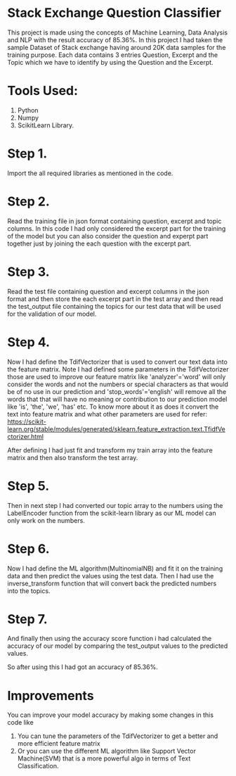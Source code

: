 # Stack Exchange Question Classifier
This project is made using the concepts of Machine Learning, Data Analysis and NLP with the result accuracy of 85.36%. In this project I had taken the sample Dataset of Stack exchange having around 20K data samples for the training purpose. Each data contains 3 entries Question, Excerpt and the Topic which we have to identify by using the Question and the Excerpt.

# Tools Used:
1. Python
2. Numpy
3. ScikitLearn Library.

# Step 1.
Import the all required libraries as mentioned in the code.

# Step 2.
Read the training file in json format containing question, excerpt and topic columns. In this code I had only considered the excerpt part for the training of the model but you can also consider the question and experpt part together just by joining the each question with the excerpt part.

# Step 3.
Read the test file containing question and excerpt columns in the json format and then store the each excerpt part in the test array and then read the test_output file containing the topics for our test data that will be used for the validation of our model.

# Step 4.
Now I had define the TdifVectorizer that is used to convert our text data into the feature matrix. Note I had defined some parameters in the TdifVectorizer those are used to improve our feature matrix like 'analyzer'='word' will only consider the words and not the numbers or special characters as that would be of no use in our prediction and 'stop_words'='english' will remove all the words that that will have no meaning or contribution to our prediction model like 'is', 'the', 'we', 'has' etc. To know more about it as does it convert the text into feature matrix and what other parameters are used for refer: https://scikit-learn.org/stable/modules/generated/sklearn.feature_extraction.text.TfidfVectorizer.html

After defining I had just fit and transform my train array into the feature matrix and then also transform the test array.

# Step 5.
Then in next step I had converted our topic array to the numbers using the LabelEncoder function from the scikit-learn library as our ML model can only work on the numbers.

# Step 6.
Now I had define the ML algorithm(MultinomialNB) and fit it on the training data and then predict the values using the test data. Then I had use the inverse_transform function that will convert back the predicted numbers into the topics.

# Step 7.
And finally then using the accuracy score function i had calculated the accuracy of our model by comparing the test_output values to the predicted values.

So after using this I had got an accuracy of 85.36%.

# Improvements
You can improve your model accuracy by making some changes in this code like
 1. You can tune the parameters of the TdifVectorizer to get a better and more efficient feature matrix 
 2. Or you can use the different ML algorithm like Support Vector Machine(SVM) that is a more powerful algo in terms of Text Classification.


